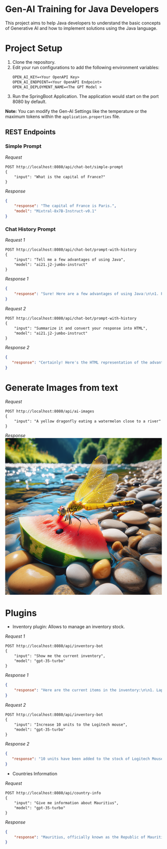 # Gen-AI Training for Java Developers

This project aims to help Java developers to understand the basic concepts of
Generative AI and how to implement solutions using the Java language.

# Project Setup
1. Clone the repository.
2. Edit your run configurations to add the following environment variables:
   ```
   OPEN_AI_KEY=<Your OpenAPI Key>
   OPEN_AI_ENDPOINT=<Your OpenAPI Endpoint>
   OPEN_AI_DEPLOYMENT_NAME=<The GPT Model >
   ```
3. Run the SpringBoot Application. The application would start on the port 8080 by default.

**Note:** You can modify the Gen-AI Settings like the temperature or the maximum
    tokens within the `application.properties` file.

## REST Endpoints
### Simple Prompt
_Request_
```
POST http://localhost:8080/api/chat-bot/simple-prompt
{
    "input": "What is the capital of France?"
}
```
_Response_
```json
{
    "response": "The capital of France is Paris.",
    "model": "Mixtral-8x7B-Instruct-v0.1"
}
```

### Chat History Prompt
_Request 1_
```
POST http://localhost:8080/api/chat-bot/prompt-with-history
{
    "input": "Tell me a few advantages of using Java",
    "model": "ai21.j2-jumbo-instruct"
}
```
_Response 1_
```json
{
    "response": "Sure! Here are a few advantages of using Java:\n\n1. Platform independence: Java programs are compiled into bytecode, which can run on any platform with a Java Virtual Machine (JVM). This cross-platform compatibility makes Java a popular choice for building enterprise-level applications.\n\n2. Object-oriented programming: Java follows the object-oriented programming paradigm, which promotes modular and reusable code. This helps in building robust and scalable applications.\n\n3. Rich API: Java provides a vast collection of pre-built libraries and APIs, ranging from graphics rendering to networking and database connectivity. These APIs save development time and effort by providing ready-to-use solutions.\n\n4. Memory management: Java uses automatic garbage collection, which helps in managing memory allocation and deallocation. Developers don't need to worry about manual memory management, improving efficiency and reducing the likelihood of memory leaks.\n\n5. Strong community support: Java has a large and active community of developers, which means you can find extensive documentation, forums, and resources to learn, troubleshoot, and collaborate on Java projects.\n\n6. Security: Java has built-in security features, such as sandboxing, that protect against malicious activities. It also supports cryptography and secure socket layers (SSL) for secure communication.\n\nThese advantages are just a glimpse of what Java offers. It is a versatile language used in a variety of domains, including web development, mobile app development, and enterprise software."
}
```

_Request 2_
```
POST http://localhost:8080/api/chat-bot/prompt-with-history
{
    "input": "Summarize it and convert your response into HTML",
    "model": "ai21.j2-jumbo-instruct"
}
```
_Response 2_
```json
{
   "response": "Certainly! Here's the HTML representation of the advantages of using Java:\n\n```html\n<h3>Advantages of Using Java:</h3>\n<ol>\n  <li><strong>Platform independence:</strong> Java programs can run on any platform with a JVM.</li>\n  <li><strong>Object-oriented programming:</strong> Java promotes modular and reusable code through its OOP paradigm.</li>\n  <li><strong>Rich API:</strong> Java provides a wide range of pre-built libraries and APIs.</li>\n  <li><strong>Memory management:</strong> Java uses automatic garbage collection, reducing the need for manual memory management.</li>\n  <li><strong>Strong community support:</strong> Java has an active community of developers, offering extensive resources and support.</li>\n  <li><strong>Security:</strong> Java has built-in security features, such as sandboxing and support for encryption.</li>\n</ol>\n```\n\nFeel free to modify or style the HTML code as necessary."
}
```

# Generate Images from text
_Request_
```
POST http://localhost:8080/api/ai-images
{
    "input": "A yellow dragonfly eating a watermelon close to a river"
}
```
_Response_
![image](images/image_example.png)


# Plugins

- Inventory plugin: Allows to manage an inventory stock.

_Request 1_
```
POST http://localhost:8080/api/inventory-bot
{
    "input": "Show me the current inventory",
    "model": "gpt-35-turbo"
}
```
_Response 1_
```json
{
    "response": "Here are the current items in the inventory:\n\n1. Laptop HP - Current Stock: 10, Maximum Stock: 50\n2. Mouse Logitech - Current Stock: 105, Maximum Stock: 200\n3. Monitor Asus - Current Stock: 15, Maximum Stock: 40"
}
```

_Request 2_
```
POST http://localhost:8080/api/inventory-bot
{
    "input": "Increase 10 units to the Logitech mouse",
    "model": "gpt-35-turbo"
}
```
_Response 2_
```json
{
   "response": "10 units have been added to the stock of Logitech Mouse. The current stock of Logitech Mouse is now 115 units."
}
```

- Countries Information

_Request_
```
POST http://localhost:8080/api/country-info
{
    "input": "Give me information about Mauritius",
    "model": "gpt-35-turbo"
}
```
_Response_
```json
{
    "response": "Mauritius, officially known as the Republic of Mauritius, is an island nation located in the Eastern Africa region of Africa. Here is some information about Mauritius:\n\n- Common Name: Mauritius\n- Official Name: Republic of Mauritius\n- Native Name: Maurice (French), Moris (Mauritian Creole)\n- Capital: Port Louis\n- Region: Africa\n- Subregion: Eastern Africa\n- Population: Approximately 1,265,740\n- Area: 2,040 square kilometers\n- Language: The official languages are English and French, with Mauritian Creole being widely spoken.\n- Currency: Mauritian Rupee (MUR)\n- Timezone: UTC+04:00\n- Calling Code: +230\n- Internet TLD: .mu\n- Flag: 🇲🇺\n\nIf you need more specific information or have any other questions, feel free to ask!"
}
```